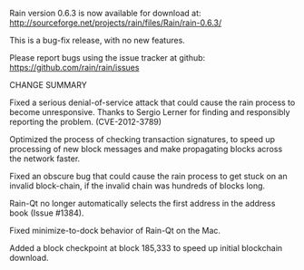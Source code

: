 Rain version 0.6.3 is now available for download at:
  http://sourceforge.net/projects/rain/files/Rain/rain-0.6.3/

This is a bug-fix release, with no new features.

Please report bugs using the issue tracker at github:
  https://github.com/rain/rain/issues

CHANGE SUMMARY

Fixed a serious denial-of-service attack that could cause the
rain process to become unresponsive. Thanks to Sergio Lerner
for finding and responsibly reporting the problem. (CVE-2012-3789)

Optimized the process of checking transaction signatures, to
speed up processing of new block messages and make propagating
blocks across the network faster.

Fixed an obscure bug that could cause the rain process to get
stuck on an invalid block-chain, if the invalid chain was
hundreds of blocks long.

Rain-Qt no longer automatically selects the first address
in the address book (Issue #1384).

Fixed minimize-to-dock behavior of Rain-Qt on the Mac.

Added a block checkpoint at block 185,333 to speed up initial
blockchain download.
